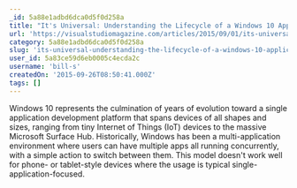 ```yaml
---
_id: 5a88e1adbd6dca0d5f0d258a
title: "It's Universal: Understanding the Lifecycle of a Windows 10 Application"
url: 'https://visualstudiomagazine.com/articles/2015/09/01/its-universal.aspx'
category: 5a88e1adbd6dca0d5f0d258a
slug: 'its-universal-understanding-the-lifecycle-of-a-windows-10-application'
user_id: 5a83ce59d6eb0005c4ecda2c
username: 'bill-s'
createdOn: '2015-09-26T08:50:41.000Z'
tags: []
---
```


Windows 10 represents the culmination of years of evolution toward a single application development platform that spans devices of all shapes and sizes, ranging from tiny Internet of Things (IoT) devices to the massive Microsoft Surface Hub. Historically, Windows has been a multi-application environment where users can have multiple apps all running concurrently, with a simple action to switch between them. This model doesn't work well for phone- or tablet-style devices where the usage is typical single-application-focused.

